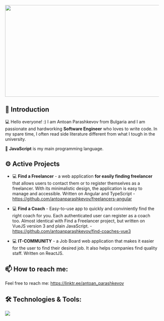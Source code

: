 <div align="center">
  <img src="https://media.giphy.com/media/dWesBcTLavkZuG35MI/giphy.gif" width="600" height="300"/>
</div>

## 👋 Introduction
💻 Hello everyone! :) I am Antoan Parashkevov from Bulgaria and I am passionate and hardworking <strong>Software Engineer</strong> who loves to write code. In my spare time, I often read side literature different from what I tough in the university.

🧠 <strong>JavaScript</strong> is my main programming language.

## ⚙️ Active Projects

- 💻 <strong>Find a Freelancer</strong> - a web application <strong>for easily finding freelancer</strong> that allows users to contact them or to register themselves as a freelancer. With its minimalistic design, the application is easy to manage and accessible. Written on Angular and TypeScript - https://github.com/antoanparashkevov/freelancers-angular

- 💻 <strong>Find a Coach</strong> - Easy-to-use app to quickly and conviniently find the right coach for you. Each authenticated user can register as a coach too. Almost identical with Find a Freelancer project, but written on VueJS version 3 and plain JavaScript. - https://github.com/antoanparashkevov/find-coaches-vue3

- 💻 <strong>IT-COMMUNITY</strong> - a Job Board web application that makes it easier for the user to find their desired job. It also helps companies find quality staff. Written on ReactJS.

## 📫 How to reach me:
Feel free to reach me: https://linktr.ee/antoan_parashkevov

## 🛠️ Technologies & Tools:

<a href="https://skillicons.dev">
   <img src="https://skillicons.dev/icons?i=js,ts,css,html,figma,react,angular,vue,express,nodejs,mongodb,firebase,sass,git,linux&perline=5" />
</a>
